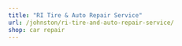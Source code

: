```yaml
---
title: "RI Tire & Auto Repair Service"
url: /johnston/ri-tire-and-auto-repair-service/
shop: car repair
---
```

